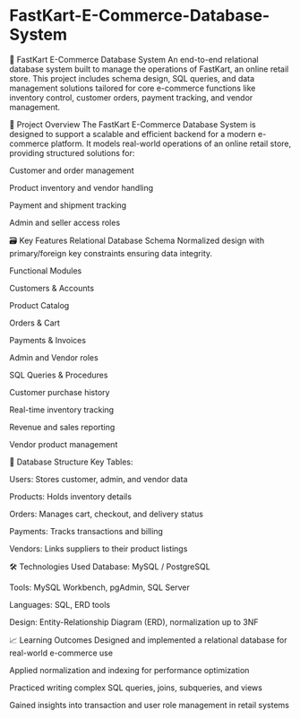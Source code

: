 # FastKart-E-Commerce-Database-System
🛒 FastKart E-Commerce Database System
An end-to-end relational database system built to manage the operations of FastKart, an online retail store. This project includes schema design, SQL queries, and data management solutions tailored for core e-commerce functions like inventory control, customer orders, payment tracking, and vendor management.


📌 Project Overview
The FastKart E-Commerce Database System is designed to support a scalable and efficient backend for a modern e-commerce platform. It models real-world operations of an online retail store, providing structured solutions for:

Customer and order management

Product inventory and vendor handling

Payment and shipment tracking

Admin and seller access roles



🗃️ Key Features
Relational Database Schema
Normalized design with primary/foreign key constraints ensuring data integrity.

Functional Modules

Customers & Accounts

Product Catalog

Orders & Cart

Payments & Invoices

Admin and Vendor roles

SQL Queries & Procedures

Customer purchase history

Real-time inventory tracking

Revenue and sales reporting

Vendor product management



🧱 Database Structure
Key Tables:

Users: Stores customer, admin, and vendor data

Products: Holds inventory details

Orders: Manages cart, checkout, and delivery status

Payments: Tracks transactions and billing

Vendors: Links suppliers to their product listings



🛠️ Technologies Used
Database: MySQL / PostgreSQL

Tools: MySQL Workbench, pgAdmin, SQL Server

Languages: SQL, ERD tools

Design: Entity-Relationship Diagram (ERD), normalization up to 3NF



📈 Learning Outcomes
Designed and implemented a relational database for real-world e-commerce use

Applied normalization and indexing for performance optimization

Practiced writing complex SQL queries, joins, subqueries, and views

Gained insights into transaction and user role management in retail systems
